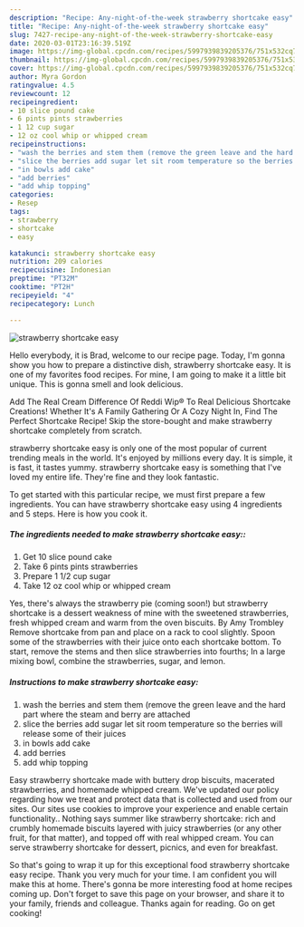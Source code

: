 ```yaml
---
description: "Recipe: Any-night-of-the-week strawberry shortcake easy"
title: "Recipe: Any-night-of-the-week strawberry shortcake easy"
slug: 7427-recipe-any-night-of-the-week-strawberry-shortcake-easy
date: 2020-03-01T23:16:39.519Z
image: https://img-global.cpcdn.com/recipes/5997939839205376/751x532cq70/strawberry-shortcake-easy-recipe-main-photo.jpg
thumbnail: https://img-global.cpcdn.com/recipes/5997939839205376/751x532cq70/strawberry-shortcake-easy-recipe-main-photo.jpg
cover: https://img-global.cpcdn.com/recipes/5997939839205376/751x532cq70/strawberry-shortcake-easy-recipe-main-photo.jpg
author: Myra Gordon
ratingvalue: 4.5
reviewcount: 12
recipeingredient:
- 10 slice pound cake
- 6 pints pints strawberries
- 1 12 cup sugar
- 12 oz cool whip or whipped cream
recipeinstructions:
- "wash the berries and stem them (remove the green leave and the hard part where the steam and berry are attached"
- "slice the berries add sugar let sit room temperature so the berries will release some of their juices"
- "in bowls add cake"
- "add berries"
- "add whip topping"
categories:
- Resep
tags:
- strawberry
- shortcake
- easy

katakunci: strawberry shortcake easy
nutrition: 209 calories
recipecuisine: Indonesian
preptime: "PT32M"
cooktime: "PT2H"
recipeyield: "4"
recipecategory: Lunch

---
```



![strawberry shortcake easy](https://img-global.cpcdn.com/recipes/5997939839205376/751x532cq70/strawberry-shortcake-easy-recipe-main-photo.jpg)

Hello everybody, it is Brad, welcome to our recipe page. Today, I'm gonna show you how to prepare a distinctive dish, strawberry shortcake easy. It is one of my favorites food recipes. For mine, I am going to make it a little bit unique. This is gonna smell and look delicious.

Add The Real Cream Difference Of Reddi Wip® To Real Delicious Shortcake Creations! Whether It&#39;s A Family Gathering Or A Cozy Night In, Find The Perfect Shortcake Recipe! Skip the store-bought and make strawberry shortcake completely from scratch.

strawberry shortcake easy is only one of the most popular of current trending meals in the world. It's enjoyed by millions every day. It is simple, it is fast, it tastes yummy. strawberry shortcake easy is something that I've loved my entire life. They're fine and they look fantastic.


To get started with this particular recipe, we must first prepare a few ingredients. You can have strawberry shortcake easy using 4 ingredients and 5 steps. Here is how you cook it.

##### The ingredients needed to make strawberry shortcake easy::

1. Get 10 slice pound cake
1. Take 6 pints pints strawberries
1. Prepare 1 1/2 cup sugar
1. Take 12 oz cool whip or whipped cream


Yes, there&#39;s always the strawberry pie (coming soon!) but strawberry shortcake is a dessert weakness of mine with the sweetened strawberries, fresh whipped cream and warm from the oven biscuits. By Amy Trombley Remove shortcake from pan and place on a rack to cool slightly. Spoon some of the strawberries with their juice onto each shortcake bottom. To start, remove the stems and then slice strawberries into fourths; In a large mixing bowl, combine the strawberries, sugar, and lemon. 

##### Instructions to make strawberry shortcake easy:

1. wash the berries and stem them (remove the green leave and the hard part where the steam and berry are attached
1. slice the berries add sugar let sit room temperature so the berries will release some of their juices
1. in bowls add cake
1. add berries
1. add whip topping


Easy strawberry shortcake made with buttery drop biscuits, macerated strawberries, and homemade whipped cream. We&#39;ve updated our policy regarding how we treat and protect data that is collected and used from our sites. Our sites use cookies to improve your experience and enable certain functionality.. Nothing says summer like strawberry shortcake: rich and crumbly homemade biscuits layered with juicy strawberries (or any other fruit, for that matter), and topped off with real whipped cream. You can serve strawberry shortcake for dessert, picnics, and even for breakfast. 

So that's going to wrap it up for this exceptional food strawberry shortcake easy recipe. Thank you very much for your time. I am confident you will make this at home. There's gonna be more interesting food at home recipes coming up. Don't forget to save this page on your browser, and share it to your family, friends and colleague. Thanks again for reading. Go on get cooking!
